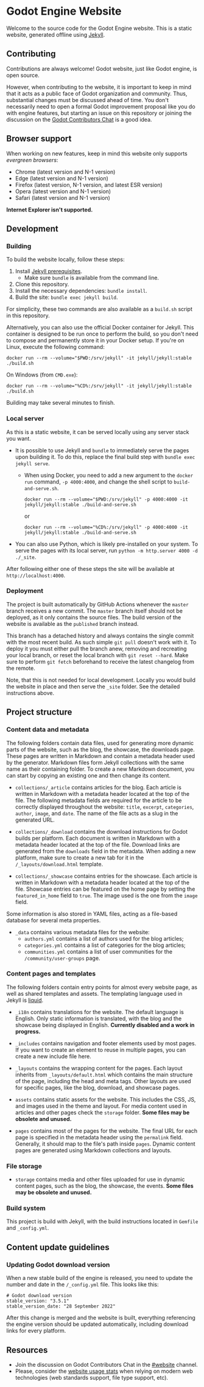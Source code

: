 # Godot Engine Website

Welcome to the source code for the Godot Engine website. This is a static website, generated offline using
[Jekyll](https://jekyllrb.com/).

## Contributing

Contributions are always welcome! Godot website, just like Godot engine, is open source.

However, when contributing to the website, it is important to keep in mind that it acts as a public face of Godot
organization and community. Thus, substantial changes must be discussed ahead of time. You don't necessarily need to
open a formal Godot improvement proposal like you do with engine features, but starting an issue on this repository
or joining the discussion on the [Godot Contributors Chat](https://chat.godotengine.org/channel/website) is a good
idea.

## Browser support

When working on new features, keep in mind this website only supports _evergreen browsers_:

- Chrome (latest version and N-1 version)
- Edge (latest version and N-1 version)
- Firefox (latest version, N-1 version, and latest ESR version)
- Opera (latest version and N-1 version)
- Safari (latest version and N-1 version)

**Internet Explorer isn't supported.**

## Development

### Building

To build the website locally, follow these steps:

1. Install [Jekyll prerequisites](https://jekyllrb.com/docs/installation/).
   - Make sure `bundle` is available from the command line.
2. Clone this repository.
3. Install the necessary dependencies: `bundle install`.
4. Build the site: `bundle exec jekyll build`.

For simplicity, these two commands are also available as a `build.sh` script in this repository.

Alternatively, you can also use the official Docker container for Jekyll. This container is designed to be run once
to perform the build, so you don't need to compose and permanently store it in your Docker setup. If you're on Linux,
execute the following command:

```shell
docker run --rm --volume="$PWD:/srv/jekyll" -it jekyll/jekyll:stable ./build.sh
```

On Windows (from `CMD.exe`):

```shell
docker run --rm --volume="%CD%:/srv/jekyll" -it jekyll/jekyll:stable ./build.sh
```

Building may take several minutes to finish.

### Local server

As this is a static website, it can be served locally using any server stack you want.

- It is possible to use Jekyll and `bundle` to immediately serve the pages upon building it. To do this, replace the final build
step with `bundle exec jekyll serve`.
   - When using Docker, you need to add a new argument to the `docker run` command, `-p 4000:4000`, and change
   the shell script to `build-and-serve.sh`.

      ```shell
      docker run --rm --volume="$PWD:/srv/jekyll" -p 4000:4000 -it jekyll/jekyll:stable ./build-and-serve.sh
      ```
      or
      ```shell
      docker run --rm --volume="%CD%:/srv/jekyll" -p 4000:4000 -it jekyll/jekyll:stable ./build-and-serve.sh
      ```
- You can also use Python, which is likely pre-installed on your system. To serve the pages with its local server, run
`python -m http.server 4000 -d ./_site`.

After following either one of these steps the site will be available at `http://localhost:4000`.

### Deployment

The project is built automatically by GitHub Actions whenever the `master` branch receives a new commit. The `master` branch
itself should not be deployed, as it only contains the source files. The build version of the website is available as the
`published` branch instead.

This branch has a detached history and always contains the single commit with the most recent build. As such simple `git pull`
doesn't work with it. To deploy it you must either pull the branch anew, removing and recreating your local branch, or reset
the local branch with `git reset --hard`. Make sure to perform `git fetch` beforehand to receive the latest changelog from
the remote.

Note, that this is not needed for local development. Locally you would build the website in place and then serve the `_site`
folder. See the detailed instructions above.

## Project structure

### Content data and metadata

The following folders contain data files, used for generating more dynamic parts of the website, such as the blog,
the showcase, the downloads page. These pages are written in Markdown and contain a metadata header used by the
generator. Markdown files form Jekyll collections with the same name as their containing folder. To create a new
Markdown document, you can start by copying an existing one and then change its content.

- `collections/_article` contains articles for the blog. Each article is written in Markdown with a metadata header located at
the top of the file. The following metadata fields are required for the article to be correctly displayed throughout
the website: `title`, `excerpt`, `categories`, `author`, `image`, and `date`. The name of the file acts as a slug in
the generated URL.

- `collections/_download` contains the download instructions for Godot builds per platform. Each document is written in Markdown
with a metadata header located at the top of the file. Download links are generated from the `downloads` field in the
metadata. When adding a new platform, make sure to create a new tab for it in the `/_layouts/download.html` template.

- `collections/_showcase` contains entries for the showcase. Each article is written in Markdown with a metadata header located at
the top of the file. Showcase entries can be featured on the home page by setting the `featured_in_home` field to
`true`. The image used is the one from the `image` field.

Some information is also stored in YAML files, acting as a file-based database for several meta properties.

- `_data` contains various metadata files for the website:
  - `authors.yml` contains a list of authors used for the blog articles;
  - `categories.yml` contains a list of categories for the blog articles;
  - `communities.yml` contains a list of user communities for the `/community/user-groups` page.

### Content pages and templates

The following folders contain entry points for almost every website page, as well as shared templates and assets. The
templating language used in Jekyll is [liquid](https://jekyllrb.com/docs/liquid/).

- `_i18n` contains translations for the website. The default language is English. Only static information is
translated, with the blog and the showcase being displayed in English. **Currently disabled and a work in progress.**

- `_includes` contains navigation and footer elements used by most pages. If you want to create an element to reuse
in multiple pages, you can create a new include file here.

- `_layouts` contains the wrapping content for the pages. Each layout inherits from `_layouts/default.html` which
contains the main structure of the page, including the head and meta tags. Other layouts are used for specific pages,
like the blog, download, and showcase pages.

- `assets` contains static assets for the website. This includes the CSS, JS, and images used in the theme and layout.
For media content used in articles and other pages check the `storage` folder. **Some files may be obsolete and
unused.**

- `pages` contains most of the pages for the website. The final URL for each page is specified in the metadata header
using the `permalink` field. Generally, it should map to the file's path inside `pages`. Dynamic content pages are
generated using Markdown collections and layouts.

### File storage

- `storage` contains media and other files uploaded for use in dynamic content pages, such as the blog, the showcase,
the events. **Some files may be obsolete and unused.**

### Build system

This project is build with Jekyll, with the build instructions located in `Gemfile` and `_config.yml`.

## Content update guidelines

### Updating Godot download version

When a new stable build of the engine is released, you need to update the number and date in the `/_config.yml` file.
This looks like this:

```
# Godot download version
stable_version: "3.5.1"
stable_version_date: "28 September 2022"
```

After this change is merged and the website is built, everything referencing the engine version should be updated
automatically, including download links for every platform.

## Resources

- Join the discussion on Godot Contributors Chat in the [#website](https://chat.godotengine.org/channel/website)
  channel.
- Please, consider the [website usage stats](https://stats.tuxfamily.org/godotengine.org) when relying on modern
  web technologies (web standards support, file type support, etc).
